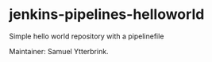 # jenkins-pipelines-helloworld
Simple hello world repository with a pipelinefile

Maintainer: Samuel Ytterbrink.
